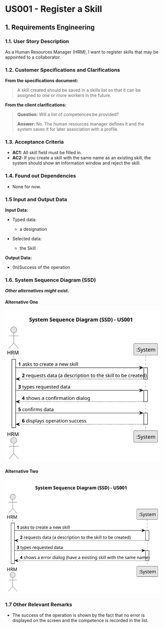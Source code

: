 # US001 - Register a Skill 


## 1. Requirements Engineering

### 1.1. User Story Description

As a Human Resources Manager (HRM), I want to register skills that may
be appointed to a collaborator.

### 1.2. Customer Specifications and Clarifications 

**From the specifications document:**

>	A skill created should be saved in a skills list so that it can be assigned to one or more workers in the future. 

**From the client clarifications:**

> **Question:** Will a list of competences be provided?
>
> **Answer:** No. The human resources manager defines it and the system saves it for later association with a profile.

### 1.3. Acceptance Criteria

* **AC1:** All skill field must be filled in.
* **AC2:** If you create a skill with the same name as an existing skill, the system should show an information window and reject the skill.

### 1.4. Found out Dependencies

* None for now.  

### 1.5 Input and Output Data

**Input Data:**

* Typed data:
    * a designation 

	
* Selected data:
    * the Skill 

**Output Data:**

* (In)Success of the operation

### 1.6. System Sequence Diagram (SSD)

**_Other alternatives might exist._**

#### Alternative One

![System Sequence Diagram - Alternative One](svg/us001-system-sequence-diagram-alternative-one.svg)

#### Alternative Two

![System Sequence Diagram - Alternative Two](svg/us001-system-sequence-diagram-alternative-two.svg)

### 1.7 Other Relevant Remarks

* The success of the operation is shown by the fact that no error is displayed on the screen and the competence is recorded in the list.